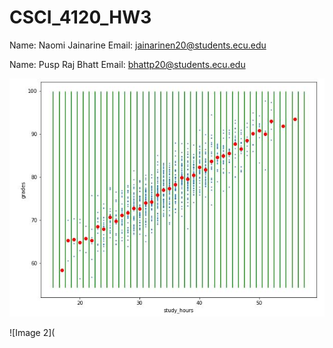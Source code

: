 # CSCI_4120_HW3

Name: Naomi Jainarine Email: jainarinen20@students.ecu.edu

Name: Pusp Raj Bhatt Email: bhattp20@students.ecu.edu

![Image 1](https://github.com/jainarinen/CSCI_4120_HW3/blob/main/hw3_image1.jpeg)

![Image 2](
